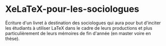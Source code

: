 # XeLaTeX-pour-les-sociologues

Écriture d'un livret à destination des sociologues qui aura pour but d'inciter les étudiants à utiliser LaTeX dans le cadre de leurs productions et plus particulièrement de leurs mémoires de fin d'année (en master voire en thèse).
